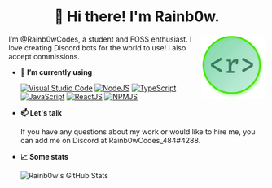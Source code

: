 <h1 align="center">👋 Hi there! I'm Rainb0w.</h1>

<img alt="Rainb0w's profile image" src="https://raw.githubusercontent.com/Rainb0wCodes/Rainb0wCodes/main/rainb0w.png" width="25%" align="right" />

I’m @Rainb0wCodes, a student and FOSS enthusiast. I love creating Discord bots for the world to use! I also accept commissions.

- **👀 I’m currently using**

  [<img src="https://badges.aleen42.com/src/visual_studio_code.svg" alt="Visual Studio Code">](https://code.visualstudio.com/) [<img src="https://badges.aleen42.com/src/node.svg" alt="NodeJS">](https://nodejs.org/en/) [<img src="https://badges.aleen42.com/src/typescript.svg" alt="TypeScript">](https://www.typescriptlang.org/) [<img src="https://badges.aleen42.com/src/javascript.svg" alt="JavaScript">](https://v8.dev/) [<img src="https://badges.aleen42.com/src/react.svg" alt="ReactJS">](https://reactjs.org/) [<img src="https://badges.aleen42.com/src/npm.svg" alt="NPMJS">](https://npmjs.org/)

- **📫 Let's talk**

  If you have any questions about my work or would like to hire me, you can add me on Discord at Rainb0wCodes_484#4288.

- **📈 Some stats**

  ![Rainb0w's GitHub Stats](https://github-readme-stats.vercel.app/api?username=Rainb0wCodes&show_icons=true&include_all_commits=true)

